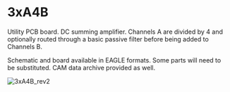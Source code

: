 # 3xA4B
Utility PCB board. DC summing amplifier. Channels A are divided by 4 and optionally routed through a basic passive filter before being added to Channels B.

Schematic and board available in EAGLE formats. Some parts will need to be substituted. CAM data archive provided as well.

![3xA4B_rev2](https://user-images.githubusercontent.com/22327925/150034423-e196832f-e223-433c-b668-29cb53099884.png)
